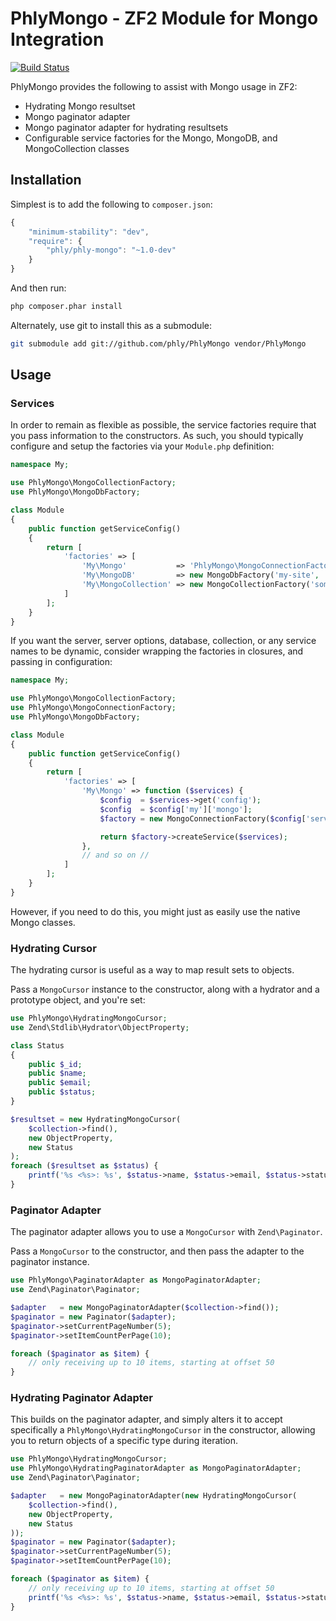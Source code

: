 PhlyMongo - ZF2 Module for Mongo Integration
============================================

[![Build Status](https://secure.travis-ci.org/phly/PhlyMongo.png?branch=master)](http://travis-ci.org/phly/PhlyMongo)

PhlyMongo provides the following to assist with Mongo usage in ZF2:

- Hydrating Mongo resultset
- Mongo paginator adapter
- Mongo paginator adapter for hydrating resultsets
- Configurable service factories for the Mongo, MongoDB, and MongoCollection classes

Installation
------------

Simplest is to add the following to `composer.json`:

```javascript
{
    "minimum-stability": "dev",
    "require": {
        "phly/phly-mongo": "~1.0-dev"
    }
}
```

And then run:

```bash
php composer.phar install
```

Alternately, use git to install this as a submodule:

```bash
git submodule add git://github.com/phly/PhlyMongo vendor/PhlyMongo
```

Usage
-----

### Services

In order to remain as flexible as possible, the service factories require that
you pass information to the constructors. As such, you should typically 
configure and setup the factories via your `Module.php` definition:

```php
namespace My;

use PhlyMongo\MongoCollectionFactory;
use PhlyMongo\MongoDbFactory;

class Module
{
    public function getServiceConfig()
    {
        return [
            'factories' => [
                'My\Mongo'           => 'PhlyMongo\MongoConnectionFactory',
                'My\MongoDB'         => new MongoDbFactory('my-site', 'My\Mongo'),
                'My\MongoCollection' => new MongoCollectionFactory('some-stuff', 'My\MongoDB'),
            ]
        ];
    }
}
```

If you want the server, server options, database, collection, or any service
names to be dynamic, consider wrapping the factories in closures, and passing
in configuration:

```php
namespace My;

use PhlyMongo\MongoCollectionFactory;
use PhlyMongo\MongoConnectionFactory;
use PhlyMongo\MongoDbFactory;

class Module
{
    public function getServiceConfig()
    {
        return [
            'factories' => [
                'My\Mongo' => function ($services) {
                    $config  = $services->get('config');
                    $config  = $config['my']['mongo'];
                    $factory = new MongoConnectionFactory($config['server'], $config['server_options']);

                    return $factory->createService($services);
                },
                // and so on //
            ]
        ];
    }
}
```

However, if you need to do this, you might just as easily use the native Mongo
classes.

### Hydrating Cursor

The hydrating cursor is useful as a way to map result sets to objects.

Pass a `MongoCursor` instance to the constructor, along with a hydrator and a
prototype object, and you're set:

```php
use PhlyMongo\HydratingMongoCursor;
use Zend\Stdlib\Hydrator\ObjectProperty;

class Status
{
    public $_id;
    public $name;
    public $email;
    public $status;
}

$resultset = new HydratingMongoCursor(
    $collection->find(),
    new ObjectProperty,
    new Status
);
foreach ($resultset as $status) {
    printf('%s <%s>: %s', $status->name, $status->email, $status->status);
}
```

### Paginator Adapter

The paginator adapter allows you to use a `MongoCursor` with `Zend\Paginator`.

Pass a `MongoCursor` to the constructor, and then pass the adapter to the
paginator instance.

```php
use PhlyMongo\PaginatorAdapter as MongoPaginatorAdapter;
use Zend\Paginator\Paginator;

$adapter   = new MongoPaginatorAdapter($collection->find());
$paginator = new Paginator($adapter);
$paginator->setCurrentPageNumber(5);
$paginator->setItemCountPerPage(10);

foreach ($paginator as $item) {
    // only receiving up to 10 items, starting at offset 50
}
```

### Hydrating Paginator Adapter

This builds on the paginator adapter, and simply alters it to accept
specifically a `PhlyMongo\HydratingMongoCursor` in the constructor, allowing
you to return objects of a specific type during iteration.

```php
use PhlyMongo\HydratingMongoCursor;
use PhlyMongo\HydratingPaginatorAdapter as MongoPaginatorAdapter;
use Zend\Paginator\Paginator;

$adapter   = new MongoPaginatorAdapter(new HydratingMongoCursor(
    $collection->find(),
    new ObjectProperty,
    new Status
));
$paginator = new Paginator($adapter);
$paginator->setCurrentPageNumber(5);
$paginator->setItemCountPerPage(10);

foreach ($paginator as $item) {
    // only receiving up to 10 items, starting at offset 50
    printf('%s <%s>: %s', $status->name, $status->email, $status->status);
}
```
